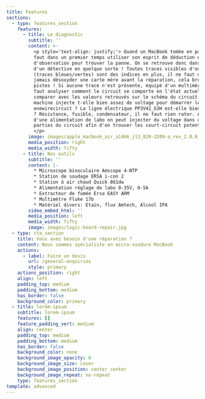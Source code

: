 ```yaml
---
title: Features
sections:
  - type: features_section
    features:
      - title: Le diagnostic
        subtitle: ''
        content: >-
          <p style='text-align: justify;'> Quand un MacBook tombe en panne, il
          faut dans un premier temps utiliser son esprit de déduction et
          d'observation pour trouver la panne. On se retrouve donc dans la peau
          d'un détective en quelque sorte ! Toutes traces visibles d'oxydation
          (traces bleues/vertes) sont des indices en plus, il ne faut donc
          jamais désoxyder une carte mère avant la réparation, cela brouille les
          pistes ! Si aucune trace n'est présente, équipé d'un multimère, il
          faut analyser comment le circuit se comporte en l'état actuel et
          comparer avec les valeurs retrouvés sur le schéma du circuit. La
          machine injecte t-elle bien assez de voltage pour démarrer le
          onewirecircuit ? La ligne électrique PP3V42_G3H est-elle bien présente
          ? Résistance, fusible, condensateur, il ne faut rien rater. A l'aide
          d'une alimentation de labo on peut injecter du voltage dans certaines
          parties du circuit afin d'en trouver les court-circuit potentiel.
          </p> 
        image: images/apple_macbook_air_a1466_j13_820-3209-a_rev_2.0.0_sch.pdf_2.png
        media_position: right
        media_width: fifty
      - title: Nos outils
        subtitle: ''
        content: |-
          * Microscope binoculaire Amscope 4-NTP 
          * Station de soudage ERSA i-con 2 
          * Station à air chaud Quick 861dw
          * Alimentation réglage de labo 0-35V, 0-5A
          * Extracteur de fumée Ersa EASY ARM 
          * Multimètre Fluke 17b 
          * Matériel divers: Etain, flux Amtech, Alcool IPA
        video_embed_html: ''
        media_position: left
        media_width: fifty
        image: images/logic-board-repair.jpg
  - type: cta_section
    title: Vous avez besoin d'une réparation ?
    content: Nous sommes spécialiste en micro-soudure MacBook
    actions:
      - label: Faire un devis
        url: /general-enquiries
        style: primary
    actions_position: right
    align: left
    padding_top: medium
    padding_bottom: medium
    has_border: false
    background_color: primary
  - title: lorem-ipsum
    subtitle: lorem-ipsum
    features: []
    feature_padding_vert: medium
    align: center
    padding_top: medium
    padding_bottom: medium
    has_border: false
    background_color: none
    background_image_opacity: 0
    background_image_size: cover
    background_image_position: center center
    background_image_repeat: no-repeat
    type: features_section
template: advanced
---
```

